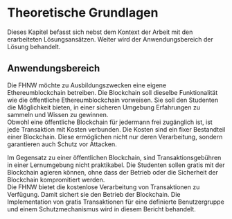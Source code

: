 # Theoretische Grundlagen

Dieses Kapitel befasst sich nebst dem Kontext der Arbeit mit den erarbeiteten
Lösungsansätzen. Weiter wird der Anwendungsbereich der Lösung behandelt. 

## Anwendungsbereich

Die FHNW möchte zu Ausbildungszwecken eine eigene Ethereumblockchain betreiben.
Die Blockchain soll dieselbe Funktionalität wie die öffentliche
Ethereumblockchain vorweisen. Sie soll den Studenten die Möglichkeit bieten, in
einer sicheren Umgebung Erfahrungen zu sammeln und Wissen zu gewinnen.\
Obwohl eine öffentliche Blockchain für jedermann frei zugänglich ist, ist jede
Transaktion mit Kosten verbunden. Die Kosten sind ein fixer Bestandteil einer
Blockchain. Diese ermöglichen nicht nur deren Verarbeitung, sondern garantieren
auch Schutz vor Attacken. 

Im Gegensatz zu einer öffentlichen Blockchain, sind Transaktionsgebühren in
einer Lernumgebung nicht praktikabel. Die Studenten sollen gratis mit der
Blockchain agieren können, ohne dass der Betrieb oder die Sicherheit der
Blockchain kompromitiert werden.\
Die FHNW bietet die kostenlose Verarbeitung von Transaktionen zu Verfügung.
Damit sichert sie den Betrieb der Blockchain. Die Implementation von gratis
Transaktionen für eine definierte Benutzergruppe und einem Schutzmechanismus
wird in diesem Bericht behandelt. 


